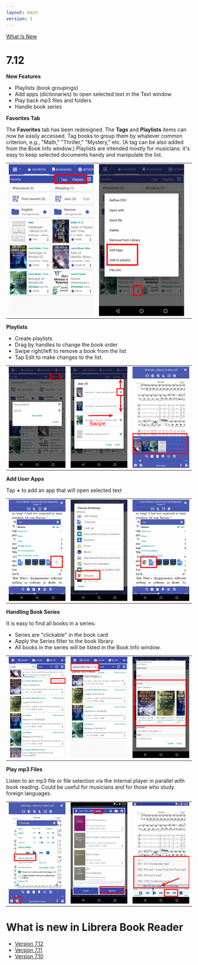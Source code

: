 ```yaml
---
layout: main
version: 1
---
```

[What Is New](/wiki/what-is-new)

# 7.12

**New Features**

* Playlists (book groupings)
* Add apps (dictionaries) to open selected text in the Text window 
* Play back mp3 files and folders
* Handle book series



**Favorites Tab**

The **Favorites** tab has been redesigned. The **Tags** and **Playlists** items can now be easily accessed.
Tag books to group them by whatever common criterion, e.g., "Math," "Thriller," "Mystery," etc. (A tag can be also added from the Book Info window.)
Playlists are intended mostly for musicians: it's easy to keep selected documents handy and manipulate the list.


||||
|-|-|-|
|![](1.png)|![](2.png)||

**Playlists**

* Create playlists
* Drag by handles to change the book order
* Swipe right/left to remove a book from the list
* Tap Edit to make changes to the list.

||||
|-|-|-|
|![](4.png)|![](5.png)|![](6.png)|

**Add User Apps**

Tap **+** to add an app that will open selected text

||||
|-|-|-|
|![](7.png)|![](8.png)|![](9.png)|

**Handling Book Series**

It is easy to find all books in a series:

* Series are "clickable" in the book card
* Apply the Series filter to the book library
* All books in the series will be listed in the Book Info window.

||||
|-|-|-|
|![](10.png)|![](11.png)|![](12.png)|

**Play mp3 Files**

Listen to an mp3 file or file selection via the internal player in parallel with book reading.
Could be useful for musicians and for those who study foreign languages.

||||
|-|-|-|
|![](13.png)|![](14.png)|![](15.png)|



# What is new in Librera Book Reader

* [Version 7.12](/wiki/what-is-new/7.12/)
* [Version 7.11](/wiki/what-is-new/7.11/)
* [Version 7.10](/wiki/what-is-new/7.10/)
